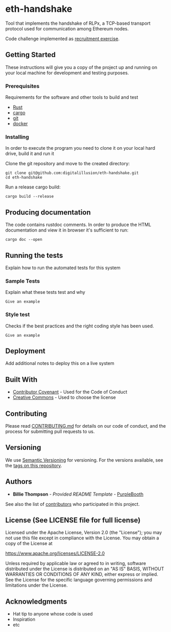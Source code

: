 # eth-handshake

Tool that implements the handshake of RLPx, a TCP-based transport protocol used for communication among Ethereum nodes.

Code challenge implemented as
[recruitment exercise](https://github.com/eqlabs/recruitment-exercises/blob/master/node-handshake.md).

## Getting Started

These instructions will give you a copy of the project up and running on
your local machine for development and testing purposes. 

### Prerequisites

Requirements for the software and other tools to build and test
- [Rust](https://www.rust-lang.org/tools/install)
- [cargo](https://doc.rust-lang.org/cargo/getting-started/installation.html)
- [git](https://git-scm.com/downloads)
- [docker](https://docs.docker.com/engine/install/)

### Installing

In order to execute the program you need to clone it on your local hard drive, build it and run it

Clone the git repository and move to the created directory:

    git clone git@github.com:digitalillusion/eth-handshake.git
    cd eth-handshake

Run a release cargo build:

    cargo build --release

## Producing documentation

The code contains rustdoc comments. In order to produce the HTML documentation and view it in browser it's sufficient to run:

    cargo doc --open

## Running the tests

Explain how to run the automated tests for this system

### Sample Tests

Explain what these tests test and why

    Give an example

### Style test

Checks if the best practices and the right coding style has been used.

    Give an example

## Deployment

Add additional notes to deploy this on a live system

## Built With

  - [Contributor Covenant](https://www.contributor-covenant.org/) - Used
    for the Code of Conduct
  - [Creative Commons](https://creativecommons.org/) - Used to choose
    the license

## Contributing

Please read [CONTRIBUTING.md](CONTRIBUTING.md) for details on our code
of conduct, and the process for submitting pull requests to us.

## Versioning

We use [Semantic Versioning](http://semver.org/) for versioning. For the versions
available, see the [tags on this
repository](https://github.com/PurpleBooth/a-good-readme-template/tags).

## Authors

  - **Billie Thompson** - *Provided README Template* -
    [PurpleBooth](https://github.com/PurpleBooth)

See also the list of
[contributors](https://github.com/PurpleBooth/a-good-readme-template/contributors)
who participated in this project.

## License (See LICENSE file for full license)

Licensed under the Apache License, Version 2.0 (the "License"); you may not use this file except in compliance with the License. You may obtain a copy of the License at

https://www.apache.org/licenses/LICENSE-2.0

Unless required by applicable law or agreed to in writing, software distributed under the License is distributed on an "AS IS" BASIS, WITHOUT WARRANTIES OR CONDITIONS OF ANY KIND, either express or implied. See the License for the specific language governing permissions and limitations under the License.

## Acknowledgments

  - Hat tip to anyone whose code is used
  - Inspiration
  - etc
